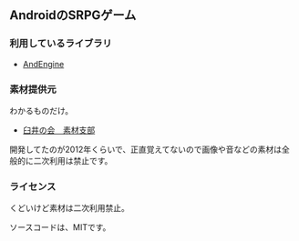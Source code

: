 ## AndroidのSRPGゲーム

### 利用しているライブラリ
- [AndEngine](https://github.com/nicolasgramlich/AndEngine)


### 素材提供元

わかるものだけ。

- [臼井の会　素材支部](http://usui.moo.jp/rpg_tukuru.html)

開発してたのが2012年くらいで、正直覚えてないので画像や音などの素材は全般的に二次利用は禁止です。

### ライセンス

くどいけど素材は二次利用禁止。

ソースコードは、MITです。

